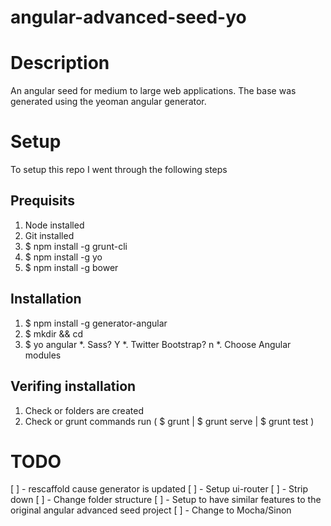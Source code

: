 angular-advanced-seed-yo
========================

# Description
An angular seed for medium to large web applications.
The base was generated using the yeoman angular generator.

# Setup
To setup this repo I went through the following steps

## Prequisits
1. Node installed
2. Git installed
3. $ npm install -g grunt-cli
4. $ npm install -g yo
5. $ npm install -g bower

## Installation
1. $ npm install -g generator-angular
2. $ mkdir <folderName> && cd <folderName>
3. $ yo angular <appName>
    *. Sass? Y
    *. Twitter Bootstrap? n
    *. Choose Angular modules

## Verifing installation
1. Check or folders are created
2. Check or grunt commands run ( $ grunt | $ grunt serve | $ grunt test )


# TODO
[ ] - rescaffold cause generator is updated
[ ] - Setup ui-router
[ ] - Strip down
[ ] - Change folder structure
[ ] - Setup to have similar features to the original angular advanced seed project
[ ] - Change to Mocha/Sinon
